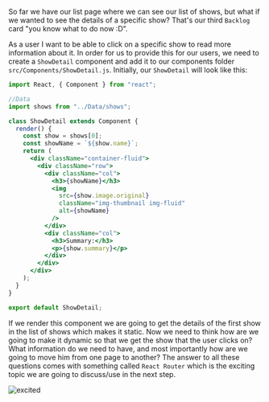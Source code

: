 So far we have our list page where we can see our list of shows, but what if we wanted to see the details of a specific show? That's our third `Backlog` card "you know what to do now :D".

As a user I want to be able to click on a specific show to read more information about it. In order for us to provide this for our users, we need to create a `ShowDetail` component and add it to our components folder `src/Components/ShowDetail.js`. Initially, our `ShowDetail` will look like this:

```jsx
import React, { Component } from "react";

//Data
import shows from "../Data/shows";

class ShowDetail extends Component {
  render() {
    const show = shows[0];
    const showName = `${show.name}`;
    return (
      <div className="container-fluid">
        <div className="row">
          <div className="col">
            <h3>{showName}</h3>
            <img
              src={show.image.original}
              className="img-thumbnail img-fluid"
              alt={showName}
            />
          </div>
          <div className="col">
            <h3>Summary:</h3>
            <p>{show.summary}</p>
          </div>
        </div>
      </div>
    );
  }
}

export default ShowDetail;
```

If we render this component we are going to get the details of the first show in the list of shows which makes it static. Now we need to think how are we going to make it dynamic so that we get the show that the user clicks on? What information do we need to have, and most importantly how are we going to move him from one page to another?
The answer to all these questions comes with something called `React Router` which is the exciting topic we are going to discuss/use in the next step.

![excited](https://66.media.tumblr.com/tumblr_mc3hg5VpQP1qcy0p7o1_400.gif)

